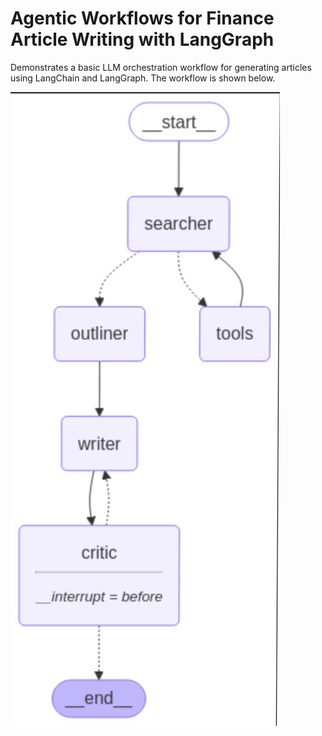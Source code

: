 # Agentic Workflows for Finance Article Writing with LangGraph
Demonstrates a basic LLM orchestration workflow for generating articles using LangChain and LangGraph.
The workflow is shown below.

<img src="images/graph.jpg"
style="float: left; margin-right: 10px;" />
